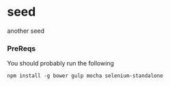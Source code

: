 # seed
another seed
### PreReqs
You should probably run the following
```
npm install -g bower gulp mocha selenium-standalone
